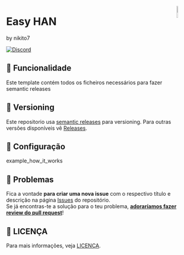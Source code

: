 [<img src="https://avatars.githubusercontent.com/u/88738079?s=400&u=ca61a124c283d03a55afefbb7b9b98dfbd6e135e&v=4" alt="Logo of the project" align="right" width="9%" height="9%">](https://forum.cpha.pt/)

# Easy HAN
by nikito7

[![Discord](https://img.shields.io/discord/494714310518505472?style=plastic&logo=discord)](https://discord.gg/Mh9mTEA) 

## :rocket: Funcionalidade

Este template contém todos os ficheiros necessários para fazer semantic releases

## :tada: Versioning

Este repositorio usa [semantic releases](https://github.com/semantic-release/semantic-release) para versioning. Para outras versões disponíveis vê [Releases](../../releases).

## :construction_worker: Configuração

example_how_it_works

## :bug: Problemas

Fica a vontade **para criar uma nova issue** com o respectivo título e descrição na página [Issues](../../issues) do repositório.  
Se já encontras-te a solução para o teu problema, [**adoraríamos fazer review do pull request**](../../pull)!

## :closed_book: LICENÇA

Para mais informações, veja [LICENÇA](LICENSE).
